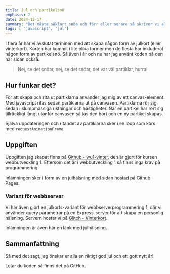 ```yaml
---
title: Jul och partikelsnö
emphasis: 2
date: 2024-12-17
summary: "Det måste såklart snöa och förr eller senare så skriver vi alla en partikelgenerator."
tags: [ 'javascript', 'jul']
---
```


I flera år har vi avslutat terminen med att skapa någon form av julkort (eller vinterkort). Korten har kommit i lite olika former men de flesta har inkluderat någon form av partikelsnö. Så även i år och nu har jag använt koden på den här sidan också.

>Nej, se det snöar, nej, se det snöar, det var väl partiklar, hurra!

## Hur funkar det?

För att skapa och rita ut partiklarna använder jag mig av ett canvas-element. Med javascript ritas sedan partiklarna ut på canvasen. Partiklarna rör sig sedan i slumpmässiga riktningar och hastigheter. När en partikel har rört sig tillräckligt långt utanför canvasen så tas den bort och en ny partikel skapas.

Själva uppdateringen och ritandet av partiklarna sker i en loop som körs med `requestAnimationFrame`.

## Uppgiften

Uppgiften jag skapat finns på [Github - wu1-vinter](https://github.com/jensadev/wu1-vinter), den är gjort för kursen webbutveckling 1. Eftersom det är i webbutveckling 1 så finns inga krav på programmering.

Inlämningen sker i form av en julhälsning med sidan hostad på Github Pages.

### Variant för webbserver

Vi har även gjort en julkorts-variant för webbserverprogrammering 1, där vi använder query parametrar på en Express-server för att skapa en personlig hälsning. Servern hostar vi på [Glitch - Vinterkort](https://perfect-delirious-mambo.glitch.me/?title=God%20jul&message=med%20webbserver).

Inlämningen är även här en länk med julhälsning.

## Sammanfattning

Så med det sagt, jag önskar er alla en riktigt god jul och ett gott nytt år!

Letar du koden så finns det på GitHub.